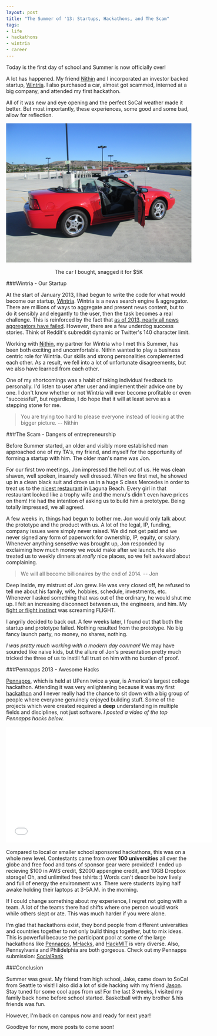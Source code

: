 ```yaml
---
layout: post
title: "The Summer of '13: Startups, Hackathons, and The Scam"
tags:
- life
- hackathons
- wintria
- career
---
```


Today is the first day of school and Summer is now officially over!

A lot has happened. My friend [Nithin](http://nithinjilla.com) and I incorporated an investor backed startup, [Wintria](http://wintria.com).  I also purchased a car, almost got scammed, interned at a big company, and attended my first hackathon. 

All of it was new and eye opening and the perfect SoCal weather made it better. But most importantly, these experiences, some good and some bad, allow for reflection.

![2003 Ford Mustang, snagged it for $5K](/images/mustang.jpg)
<center><span class="img-subtitle">The car I bought, snagged it for $5K</span></center>

###Wintria - Our Startup

At the start of January 2013, I had begun to write the code for what would become our startup, [Wintria](http://wintria.com). Wintria is a news search engine & aggregator. There are millions of ways to aggregate and present news content, but to do it sensibly and elegantly to the user, then the task becomes a real challenge. This is reinforced by the fact that [as of 2013, nearly all news aggregators have
failed](http://www.quora.com/News-Aggregators/As-of-2013-why-have-personalized-news-startups-failed). However, there are a few underdog success stories. Think of Reddit's subreddit dynamic or Twitter's 140 character limit. 
<!--
These distinctive and unqiue traits can change everything about a media platform.
It seems like our definition of a news platform keeps on getting looser and looser with even applications like [Newsle](http://newsle.com) and [Twitter](http://twitter.com) being considered real and reliable news.
-->

Working with [Nithin](http://nithinjilla.com), my partner for Wintria who I met this Summer, has been both exciting and uncomfortable. Nithin wanted to play a business centric role for Wintria. Our skills and strong personalities complemented each other. As a result, we fell into a lot of unfortunate disagreements, but we also have learned from each other. 

One of my shortcomings was a habit of taking individual feedback to personally. I'd listen to user after user and implement their advice one by one. I don't know whether or not Wintria will ever become profitable or even "successful", but regardless, I do hope that it will at least serve as a stepping stone for me.

> You are trying too hard to please everyone instead of looking at the bigger picture. -- Nithin

###The Scam - Dangers of entrepreneurship

Before Summer started, an older and visibly more established man approached one of my TA's, my friend, and myself for the opportunity of forming a startup with him. The older man's name was Jon.

For our first two meetings, Jon impressed the hell out of us. He was clean shaven, well spoken, insanely well dressed. When we first met, he showed up in a clean black suit and drove us in a huge S class Mercedes in order to treat us to the [nicest restaurant](http://www.montagelagunabeach.com/) in Laguna Beach. Every girl in that restaurant looked like a trophy wife and the menu's didn't even have prices on them! He had the intention of asking us to build him a prototype. Being totally impressed, we all agreed. 

A few weeks in, things had begun to bother me. Jon would only talk about the prototype and the product with us. A lot of the legal, IP, funding, company issues were simply never raised. We did not get paid and we never signed any form of paperwork for ownership, IP, equity, or salary. Whenever anything sensetive was brought up, Jon responded by exclaiming how much money we *would* make after we launch. He also treated us to weekly dinners at *really* nice places, so we felt awkward about complaining.

> We will all become billionaires by the end of 2014. -- Jon

Deep inside, my mistrust of Jon grew. He was very closed off, he refused to tell me about his family, wife, hobbies, schedule, investments, etc. Whenever I asked something that was out of the ordinary, he would shut me up. I felt an increasing disconnect between us, the engineers, and him. My [fight or flight instinct](http://en.wikipedia.org/wiki/Fight-or-flight_responsehttp://en.wikipedia.org/wiki/Fight-or-flight_response) was screaming FLIGHT.

I angrily decided to back out. A few weeks later, I found out that both the startup and prototype failed. Nothing resulted from the prototype. No big fancy launch party, no money, no shares, nothing.

*I was pretty much working with a modern day conman!* We may have sounded like naive kids, but the allure of Jon's presentation pretty much tricked the three of us to instill full trust on him with no burden of proof.

<!--
###Internship at Canon

Interning at Canon was lots of fun. We touched upon and used a lot of services, like apache SOLR, Hadoop, Hbase, etc. I don't think I can get more specific than that though because of NDA reasons!

![Canon's Irvine campus is beautiful](/images/canon_campus.jpg)

I loved my coworkers. Sam, Quinten, Fernando, you guys are all awesome people and excellent engineers. Hari, you are a legend. I literally want to be like you when I grow up. Hari is a middle aged security engineer who drives a porshe and gives no fucks. Al prefers to stay anonymous, even on the web, so I can't say much except he has taught me a lot! Craig, you are an excellent manager! It was fun having lunch with you and working with you guys.
-->

###Pennapps 2013 - Awesome Hacks

[Pennapps](http://pennapps.com), which is held at UPenn twice a year, is America's largest college hackathon. Attending it was very enlightening because it was my first [hackathon](https://www.google.com/search?q=define%3Ahackathon&oq=define) and I never really had the chance to sit down with a big group of people where everyone genuinely enjoyed building stuff. Some of the projects which were created required a **deep** understanding in multiple fields and disciplines, not just software. *I posted a video of the top Pennapps hacks below.* 

<iframe width="560" height="315" src="//www.youtube.com/embed/LgHS_-L8iVs" frameborder="0" allowfullscreen=""></iframe>

Compared to local or smaller school sponsored hackathons, this was on a whole new level. Contestants came from over **100 universities** all over the globe and free food and tons of sponsor gear were provided! I ended up recieving $100 in AWS credit, $2000 appengine credit, and 10GB Dropbox storage! Oh, and unlimited free tshirts :) Words can't describe how lively and full of energy the environment was. There were students laying half awake holding their laptops at 3-5A.M. in the morning.

If I could change something about my experience, I regret not going with a team. A lot of the teams there had shifts where one person would work while others slept or ate. This was much harder if you were alone. 

I'm glad that hackathons exist, they bond people from different universities and countries together to not only build things together, but to mix ideas. This is powerful because the participant pool at some of the large hackathons like [Pennapps](http://pennapps.com), [MHacks](http://mhacks.org/), and [HackMIT](http://hackmit.org/) is very diverse. Also, Pennsylvania and Philidelphia are both gorgeous. Check out my Pennapps submission: [SocialRank](http://socialrank.codelucas.com)

###Conclusion

Summer was great. My friend from high school, Jake, came down to SoCal from Seattle to visit! I also did a lot of side hacking with my friend [Jason](http://jasontanner.herokuapp.com/). Stay tuned for some cool apps from us! For the last 3 weeks, I visited my family back home before school started. Basketball with my brother & his friends was fun. 

However, I'm back on campus now and ready for next year!

<!--
Check out this awesome view from my new apartment.
![The view from my balcony](/images/balcony.jpg)
-->
Goodbye for now, more posts to come soon!
